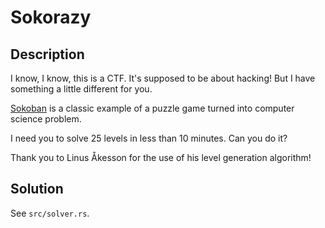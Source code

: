 # Sokorazy

## Description
I know, I know, this is a CTF. It's supposed to be about hacking! But I have something a little different for you.

[Sokoban](https://en.wikipedia.org/wiki/Sokoban) is a classic example of a puzzle game turned into computer science problem.

I need you to solve 25 levels in less than 10 minutes. Can you do it?

Thank you to Linus Åkesson for the use of his level generation algorithm!

## Solution
See `src/solver.rs`.
